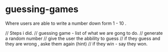 # guessing-games
Where users are able to write a number down form 1 - 10 .

// Steps i did.
// guessing game - list of what we are gong to do.
// generate a random number
// give the user the abbility to guess
// if they guess and they are wrong , aske them again (hint)
// if they win - say they won.

